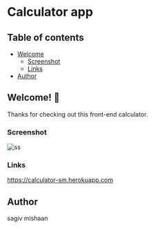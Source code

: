 # Calculator app
## Table of contents

- [Welcome](#welcome!)
  - [Screenshot](#screenshot)
  - [Links](#links)
- [Author](#author)


## Welcome! 👋
Thanks for checking out this front-end calculator.

### Screenshot
![ss](./design/Screenshot-2021-06-07-191348.png)

### Links
https://calculator-sm.herokuapp.com

## Author
sagiv mishaan
